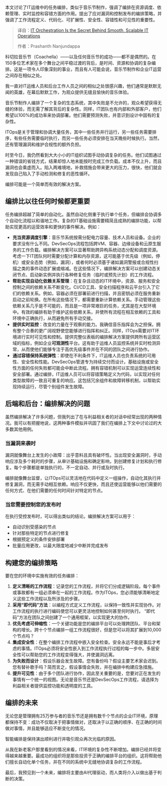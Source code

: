 
<!--
title: IT编排是平稳、可扩展IT运营的幕后秘诀
cover: https://cdn.thenewstack.io/media/2025/07/efd78aaf-andrew-ruiz-ab5jn3ikj8m-unsplash-scaled.jpg
summary: 本文讨论了IT运维中的任务编排，类似于音乐节制作，强调了编排在资源调度、依赖管理、实时监控和容错方面的作用。提出了应对漏洞和控制发布的编排策略，并强调了工作流程定义、代码化、可扩展性、安全性、容错性和可见性的重要性。
-->

本文讨论了IT运维中的任务编排，类似于音乐节制作，强调了编排在资源调度、依赖管理、实时监控和容错方面的作用。提出了应对漏洞和控制发布的编排策略，并强调了工作流程定义、代码化、可扩展性、安全性、容错性和可见性的重要性。

> 译自：[IT Orchestration Is the Secret Behind Smooth, Scalable IT Operations](https://thenewstack.io/it-orchestration-is-the-secret-behind-smooth-scalable-it-operations/)
> 
> 作者：Prashanth Nanjundappa

科切拉音乐节（Coachella）——以及任何音乐节的成功——都不是偶然的。在150多位艺术家在多个舞台之间平稳过渡的背后，是时间、资源和协调的复杂编排。这是一项令人印象深刻的事业，而且有人可能会说，音乐节制作和企业IT运营之间存在相似之处。

我一直对IT运维人员和后台工作人员之间的相似之处很感兴趣，他们通常是默默无闻的英雄，在幕后默默工作，为观众提供无缝且愉快的音乐体验。

音乐节制作人编排了一个复杂的生态系统，其中失败是不允许的，观众希望获得无缝的体验，而无需了解其背后的复杂性。同样，IT团队也有内部和外部客户，他们希望以100%的成功率来协调部署。他们需要预测失败，并意识到设计中固有的复杂性。

ITOps是关于管理和协调大量任务，其中一些任务并行运行，另一些任务需要排序，有些任务需要临时执行，而另一些任务必须安排在当天晚些时候执行。当然，还有管理漏洞和维护合规性的额外负担。

时至今日，我仍然看到大大小小的IT组织试图手动协调复杂的任务。他们试图通过一种错误的省钱方式，结果却惊人地未能按时完成工作负载。成本不仅上升，而且漏洞也会乘虚而入。陷入两难境地，补救措施会带来更大的压力，很快，他们就会发现自己陷入了手动检测和修复的恶性循环。

编排可能是一个简单而有效的解决方案。

## **编排比以往任何时候都更重要**

任务编排超越了简单的自动化。虽然自动化侧重于执行单个任务，但编排会协调多个自动化流程以和谐地工作。复杂的IT基础设施需要精简且成熟的编排功能，以帮助实现更高的运营效率和更快的事件解决。例如：

* **充当资源调度引擎**：音乐节系统按需分配电力容量、技术人员和设备。企业的要求没有什么不同。DevSecOps流程包括跨VM、容器、边缘设备和云原生服务的工作负载。编排解决方案可以显著帮助跨异构系统动态分配和调度资源。考虑一下IT团队何时需要分配计算和内存资源，这可能基于优先级（例如，停机）或安全态势（例如，漏洞），或者何时必须基于诸如漏洞警报或合规性扫描之类的事件动态扩展或缩减。在这些情况下，编排解决方案可以创建动态关闭节点、启动新实例并执行各种修复任务（临时或预先计划）的工作流程。
* **帮助实现自动化依赖关系管理**：在复杂且动态的IT环境中，资源、服务和安全控制之间的依赖关系不断变化。CI/CD工具、安全扫描程序和云平台引入了它们的依赖关系。例如，容器必须在部署前进行扫描，并且密钥必须在服务重新启动之前轮换。在所有这些情况下，都需要重新计算依赖关系。手动管理这些依赖关系几乎是不可能的，而且是一项非常艰巨的任务，尤其是在大型环境中。有效的编排有助于维护这些依赖关系，并使所有流程在相互依赖的工具和环境中正确执行，从而避免所有手动交接。
* **提供实时监控**：改变的力量在于观察的能力。我确信音乐指挥会为之担保。拥有整个合奏的更广阔视野使您能够进行指挥和纠正。同样，ITOps需要对IT环境进行实时可见性和控制。提供完整仪表板的编排解决方案提供跨所有运营区域的指标，例如企业**可观测性**平台。这有助于运维人员监控系统并实时检测异常，从而使他们能够专注于高优先级事件并在不同的团队之间进行协作。
* **通过容错保持系统弹性**：即使在不利条件下，IT运维人员也负责系统的可用性、安全性和性能。DevSecOps管道专为持续交付而设计。基础设施或安全性方面的任何失败都可能会中断此流程。拥有容错机制可以实现运营连续性和安全部署。通过编排，IT运维人员可以将容错策略定义为代码，以实现对任何类型故障的一致且可重复的响应。这包括冗余组件和故障转移机制，以帮助实现持续运行，尽管个别组件发生故障。

## **后端和后台：编排解决的问题**

虽然编排解决了许多问题，但我列出了在与利益相关者的对话中经常出现的两种情况。我可以有把握地说，这两种事件模拟并巩固了我们在编排上下文中讨论过的大多数其他用例。

### **当漏洞来袭时**

漏洞就像舞台上发生的小故障：出乎意料且具有破坏性。当出现安全漏洞时，手动响应涉及多个耗时的步骤，从审计基础设施和确定影响，到创建修复计划和执行修复。每个步骤都是单独执行的，不一定自动、并行或及时执行。

编排就像舞台监督，让ITOps可以灵活地在代码中定义一组操作，自动化其执行并修复漏洞，而无需手动相互依赖。响应不仅更快，而且还使运营能够以他们需要的任何方式、在他们需要的任何时间针对特定的节点。

### **当您需要控制您的发布时**

在执行受控发布时，可以得出类似的结论。编排解决方案可以用于：

* 自动识别受感染的节点
* 针对那些特定的节点进行修复
* 根据预定义的条件安排部署
* 批量应用更改，以最大限度地减少中断并完成发布

## **构建您的编排策略**

要在您的环境中实施有效的任务编排：

1. **定义清晰的工作流程**：记录您的工作流程，并将它们分成逻辑阶段。每个事件或事故都有一组必须串在一起的工作流程。作为ITOps，您必须能够清晰地定义这些工作流程以及所涉及的步骤。
2. **采用“即代码”方法**：以编程方式定义工作流程，以保持一致性并实现协作。对工作流程的执行进行编码使您可以更灵活地控制如何甚至何时执行。 “即代码”方法在团队之间创建了一个通用框架，以实现更大的协作。
3. **优先考虑可伸缩性**：一个关键功能是您的编排平台可以处理跨团队、平台和架构的增长。跨十个节点编排一组工作流程很好，但是您可以将其扩展到10,000个节点吗？
4. **集成安全性**：在整个编排工作流程中嵌入安全检查。安全永远不能是事后才考虑的事情。ITOps必须将安全性嵌入到工作流程执行过程的每一步中。多层安全性可以帮助您的工作流程变得强大，并使漏洞远离。
5. **为失败而设计**：假设乐器会发生故障。您有备份吗？假设主要艺术家会迟到。您有替补歌手吗？简而言之，假设事情会失败，并在编排中构建应急措施。
6. **提升可见性**：由于多个团队进行协作，因此至关重要的是，您要对正在发生的事情有一个统一的视图。无论是音乐节还是DevSecOps工作流程，请选择为利益相关者提供监控功能和透明度的工具。

## **编排的未来**

无论您是管理拥有25万参与者的音乐节还是拥有数千个节点的企业IT环境，原理都保持不变：成功不仅取决于把事情做对，还取决于以正确的顺序、在正确的时间做对事情，并且能够适应不断变化的情况。

智能编排是保持演出顺利进行并吸引观众再次光临的原因。

从我在新老客户那里看到的情况来看，IT环境的复杂性不断增加。编排已经并将变得越来越重要。最成功的组织将是那些投资于正确的编排平台的组织。这将帮助他们擅长自动化单个任务，并在不同的系统中无缝地协调复杂的工作流程。

最后，我预见到一个未来，编排将主要由AI代理驱动，而人类将介入以做出基于判断的决策。